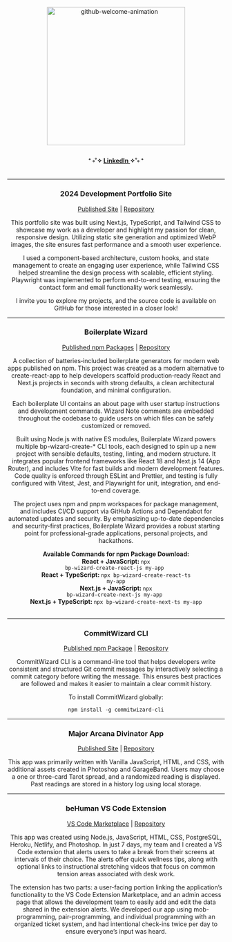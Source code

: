 <p align="center">
  <img src="https://github.com/user-attachments/assets/7fad2ab1-a39e-44b4-b4b4-a528265b5630" 
       alt="github-welcome-animation" 
        width="320" 
    />
    </p>

<div align="center">
  <h4>
    ⁺ ༚˚✧ <a href="https://www.linkedin.com/in/rhonelachner/">LinkedIn </a>✧˚༚ ⁺
  </h4>
</div>

<section align="center">
  
 ---
  <article>
    <h3>2024 Development Portfolio Site</h3>
    <a href="https://www.rhonelachner.com/">Published Site</a> |
    <a href="https://github.com/RhoneLachner/2024-portfolio">Repository</a>
    <p>
      This portfolio site was built using Next.js, TypeScript, and Tailwind CSS to showcase my work as a developer and highlight my passion for clean, responsive design. Utilizing static site generation and optimized WebP images, the site ensures fast performance and a smooth user experience.
    </p>
    <p>
      I used a component-based architecture, custom hooks, and state management to create an engaging user experience, while Tailwind CSS helped streamline the design process with scalable, efficient styling. Playwright was implemented to perform end-to-end testing, ensuring the contact form and email functionality work seamlessly.
    </p>
    <p>
      I invite you to explore my projects, and the source code is available on GitHub for those interested in a closer look!
    </p>
  </article>

  <hr>

 <h3> Boilerplate Wizard</h3>
    <a href="https://www.npmjs.com/~rhonezone">Published npm Packages</a> |
    <a href="https://github.com/RhoneLachner/boilerplate-wizard-monorepo">Repository</a>
  <p>
A collection of batteries‑included boilerplate generators for modern web apps published on npm. This project was created as a modern alternative to create-react-app to help developers scaffold production‑ready React and Next.js projects in seconds with strong defaults, a clean architectural foundation, and minimal configuration.

Each boilerplate UI contains an about page with user startup instructions and development commands. Wizard Note comments are embedded throughout the codebase to guide users on which files can be safely customized or removed.

Built using Node.js with native ES modules, Boilerplate Wizard powers multiple bp-wizard-create-* CLI tools, each designed to spin up a new project with sensible defaults, testing, linting, and modern structure. It integrates popular frontend frameworks like React 18 and Next.js 14 (App Router), and includes Vite for fast builds and modern development features. Code quality is enforced through ESLint and Prettier, and testing is fully configured with Vitest, Jest, and Playwright for unit, integration, and end-to-end coverage.

The project uses npm and pnpm workspaces for package management, and includes CI/CD support via GitHub Actions and Dependabot for automated updates and security. By emphasizing up-to-date dependencies and security-first practices, Boilerplate Wizard provides a robust starting point for professional-grade applications, personal projects, and hackathons.

<strong>Available Commands for npm Package Download:</strong></br> <strong>React + JavaScript: </strong> <code>npx bp-wizard-create-react-js my-app </code></br><strong>React + TypeScript: </strong> <code>npx bp-wizard-create-react-ts my-app</code></br><strong>Next.js + JavaScript: </strong> <code>npx bp-wizard-create-next-js my-app </code></br><strong>Next.js + TypeScript: </strong> <code>npx bp-wizard-create-next-ts my-app </code></br>
    
  </p>

  <hr>

  <article>
    <h3>CommitWizard CLI</h3>
    <a href="https://www.npmjs.com/package/commitwizard-cli">Published npm Package</a> |
    <a href="https://github.com/RhoneLachner/CommitWizard-CLI">Repository</a>
    <p>
      CommitWizard CLI is a command-line tool that helps developers write consistent and structured Git commit messages by interactively selecting a commit category before writing the message. This ensures best practices are followed and makes it easier to maintain a clear commit history.
    </p>
    <p>To install CommitWizard globally:</p>
    <code>npm install -g commitwizard-cli</code>
  </article>

  <hr>

  <article>
    <h3>Major Arcana Divinator App</h3>
    <a href="https://www.arcanadivinator.online/">Published Site</a> |
    <a href="https://github.com/Mystechal-Divinators">Repository</a>
    <p>
      This app was primarily written with Vanilla JavaScript, HTML, and CSS, with additional assets created in Photoshop and GarageBand. Users may choose a one or three-card Tarot spread, and a randomized reading is displayed. Past readings are stored in a history log using local storage.
    </p>
  </article>

  <hr>

  <article>
    <h3>beHuman VS Code Extension</h3>
    <a href="https://marketplace.visualstudio.com/items?itemName=not-bot.be-human&ssr=false#overview">VS Code Marketplace</a> |
    <a href="https://github.com/alchemy-be-human">Repository</a>
    <p>
      This app was created using Node.js, JavaScript, HTML, CSS, PostgreSQL, Heroku, Netlify, and Photoshop. In just 7 days, my team and I created a VS Code extension that alerts users to take a break from their screens at intervals of their choice. The alerts offer quick wellness tips, along with optional links to instructional stretching videos that focus on common tension areas associated with desk work.
    </p>
    <p>
      The extension has two parts: a user-facing portion linking the application’s functionality to the VS Code Extension Marketplace, and an admin access page that allows the development team to easily add and edit the data shared in the extension alerts. We developed our app using mob-programming, pair-programming, and individual programming with an organized ticket system, and had intentional check-ins twice per day to ensure everyone’s input was heard.
    </p>
  </article>
</section>
